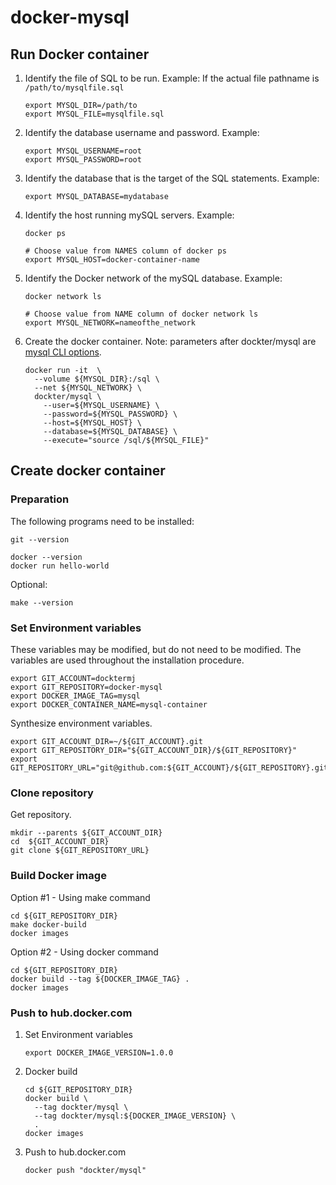 # docker-mysql

## Run Docker container

1. Identify the file of SQL to be run.
   Example:  If the actual file pathname is `/path/to/mysqlfile.sql`

    ```console
    export MYSQL_DIR=/path/to
    export MYSQL_FILE=mysqlfile.sql
    ```

1. Identify the database username and password.
   Example:

    ```console
    export MYSQL_USERNAME=root
    export MYSQL_PASSWORD=root
    ```

1. Identify the database that is the target of the SQL statements.
   Example:

    ```console
    export MYSQL_DATABASE=mydatabase
    ```

1. Identify the host running mySQL servers.
   Example:

    ```console
    docker ps

    # Choose value from NAMES column of docker ps
    export MYSQL_HOST=docker-container-name
    ```

1. Identify the Docker network of the mySQL database.
   Example:

    ```console
    docker network ls
    
    # Choose value from NAME column of docker network ls
    export MYSQL_NETWORK=nameofthe_network
    ```

1. Create the docker container.
   Note: parameters after dockter/mysql are [mysql CLI options](https://dev.mysql.com/doc/refman/5.7/en/mysql-command-options.html).

    ```console
    docker run -it  \
      --volume ${MYSQL_DIR}:/sql \
      --net ${MYSQL_NETWORK} \
      dockter/mysql \
        --user=${MYSQL_USERNAME} \
        --password=${MYSQL_PASSWORD} \
        --host=${MYSQL_HOST} \
        --database=${MYSQL_DATABASE} \
        --execute="source /sql/${MYSQL_FILE}"
    ```

## Create docker container

### Preparation

The following programs need to be installed:

```console
git --version

docker --version
docker run hello-world
```

Optional:

```console
make --version
```

### Set Environment variables

These variables may be modified, but do not need to be modified.
The variables are used throughout the installation procedure.

```console
export GIT_ACCOUNT=docktermj
export GIT_REPOSITORY=docker-mysql
export DOCKER_IMAGE_TAG=mysql
export DOCKER_CONTAINER_NAME=mysql-container
```

Synthesize environment variables.

```console
export GIT_ACCOUNT_DIR=~/${GIT_ACCOUNT}.git
export GIT_REPOSITORY_DIR="${GIT_ACCOUNT_DIR}/${GIT_REPOSITORY}"
export GIT_REPOSITORY_URL="git@github.com:${GIT_ACCOUNT}/${GIT_REPOSITORY}.git"
```

### Clone repository

Get repository.

```console
mkdir --parents ${GIT_ACCOUNT_DIR}
cd  ${GIT_ACCOUNT_DIR}
git clone ${GIT_REPOSITORY_URL}
```

### Build Docker image

Option #1 - Using make command

```console
cd ${GIT_REPOSITORY_DIR}
make docker-build
docker images
```

Option #2 - Using docker command

```console
cd ${GIT_REPOSITORY_DIR}
docker build --tag ${DOCKER_IMAGE_TAG} .
docker images
```

### Push to hub.docker.com

1. Set Environment variables

    ```console
    export DOCKER_IMAGE_VERSION=1.0.0
    ```

1. Docker build

    ```console
    cd ${GIT_REPOSITORY_DIR}
    docker build \
      --tag dockter/mysql \
      --tag dockter/mysql:${DOCKER_IMAGE_VERSION} \
      .
    docker images
    ```

1. Push to hub.docker.com

    ```console
    docker push "dockter/mysql"
    ```